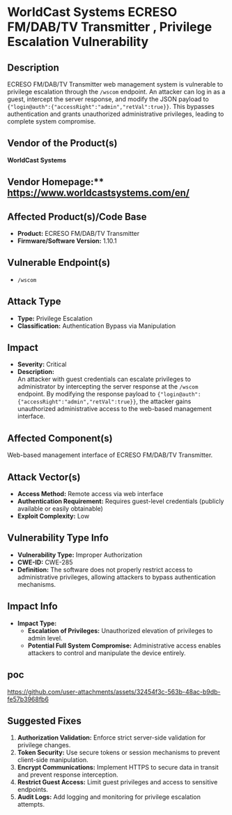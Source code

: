 # WorldCast Systems ECRESO FM/DAB/TV Transmitter , Privilege Escalation Vulnerability

## Description
ECRESO FM/DAB/TV Transmitter web management system is vulnerable to privilege escalation through the `/wscom` endpoint. An attacker can log in as a guest, intercept the server response, and modify the JSON payload to `{"login@auth":{"accessRight":"admin","retVal":true}}`. This bypasses authentication and grants unauthorized administrative privileges, leading to complete system compromise.

## Vendor of the Product(s)
**WorldCast Systems**

## Vendor Homepage:** https://www.worldcastsystems.com/en/

## Affected Product(s)/Code Base
- **Product:** ECRESO FM/DAB/TV Transmitter  
- **Firmware/Software Version:** 1.10.1

## Vulnerable Endpoint(s)
- `/wscom`  

## Attack Type
- **Type:** Privilege Escalation  
- **Classification:** Authentication Bypass via Manipulation  

## Impact
- **Severity:** Critical  
- **Description:**  
  An attacker with guest credentials can escalate privileges to administrator by intercepting the server response at the `/wscom` endpoint. By modifying the response payload to `{"login@auth":{"accessRight":"admin","retVal":true}}`, the attacker gains unauthorized administrative access to the web-based management interface.

## Affected Component(s)
Web-based management interface of ECRESO FM/DAB/TV Transmitter.

## Attack Vector(s)
- **Access Method:** Remote access via web interface  
- **Authentication Requirement:** Requires guest-level credentials (publicly available or easily obtainable)  
- **Exploit Complexity:** Low  


## Vulnerability Type Info
- **Vulnerability Type:** Improper Authorization  
- **CWE-ID:** CWE-285  
- **Definition:** The software does not properly restrict access to administrative privileges, allowing attackers to bypass authentication mechanisms.  

## Impact Info
- **Impact Type:**  
  - **Escalation of Privileges:** Unauthorized elevation of privileges to admin level.  
  - **Potential Full System Compromise:** Administrative access enables attackers to control and manipulate the device entirely.  

## poc 
https://github.com/user-attachments/assets/32454f3c-563b-48ac-b9db-fe57b3968fb6

## Suggested Fixes
1. **Authorization Validation:** Enforce strict server-side validation for privilege changes.  
2. **Token Security:** Use secure tokens or session mechanisms to prevent client-side manipulation.  
3. **Encrypt Communications:** Implement HTTPS to secure data in transit and prevent response interception.  
4. **Restrict Guest Access:** Limit guest privileges and access to sensitive endpoints.  
5. **Audit Logs:** Add logging and monitoring for privilege escalation attempts.  
